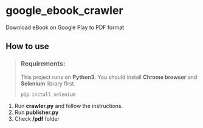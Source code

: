 # google_ebook_crawler
Download eBook on Google Play to PDF format

## How to use

> ### Requirements:
> 
> This project runs on **Python3**. You should install **Chrome browser** and **Selenium** library first.
> 
>     pip install selenium

1. Run **crawler.py** and follow the instructions.
2. Run **publisher.py**
3. Check **/pdf** folder

